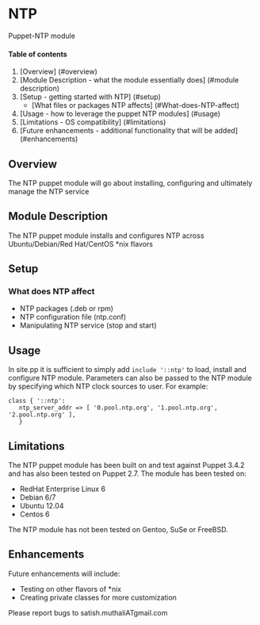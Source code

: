 NTP
===

Puppet-NTP module

#### Table of contents

1. [Overview] (#overview)
2. [Module Description - what the module essentially does] (#module description)
3. [Setup - getting started with NTP] (#setup)
    * [What files or packages NTP affects] (#What-does-NTP-affect)
4. [Usage - how to leverage the puppet NTP modules] (#usage)
5. [Limitations - OS compatibility] (#limitations)
6. [Future enhancements - additional functionality that will be added] (#enhancements)


## Overview

The NTP puppet module will go about installing, configuring and ultimately manage the NTP service

## Module Description

The NTP puppet module installs and configures NTP across Ubuntu/Debian/Red Hat/CentOS *nix flavors

## Setup

### What does NTP affect

* NTP packages (.deb or rpm)
* NTP configuration file (ntp.conf)
* Manipulating NTP service (stop and start)

## Usage
In site.pp it is sufficient to simply add `include '::ntp'` to load, install and configure NTP module. Parameters can also be passed to the NTP module by specifying which NTP clock sources to user. For example:
```puppet
class { '::ntp':
   ntp_server_addr => [ '0.pool.ntp.org', '1.pool.ntp.org', '2.pool.ntp.org' ],
   }
   ```
   
## Limitations

The NTP puppet module has been built on and test against Puppet 3.4.2 and has also been tested on Puppet 2.7.
The module has been tested on:

* RedHat Enterprise Linux 6
* Debian 6/7
* Ubuntu 12.04
* Centos 6

The NTP module has not been tested on Gentoo, SuSe or FreeBSD.

## Enhancements

Future enhancements will include:

* Testing on other flavors of *nix
* Creating private classes for more customization

Please report bugs to satish.muthaliATgmail.com
